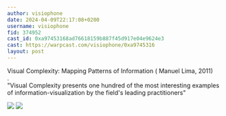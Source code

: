```yaml
---
author: visiophone
date: 2024-04-09T22:17:08+0200
username: visiophone
fid: 374952
cast_id: 0xa97453168ad76618159b887f45d917e04e9624e3
cast: https://warpcast.com/visiophone/0xa9745316
layout: post
---
```

Visual Complexity: Mapping Patterns of Information ( Manuel Lima, 2011)  
.  
"Visual Complexity presents one hundred of the most interesting examples of information-visualization by the field's leading practitioners"  

![](https://imagedelivery.net/BXluQx4ige9GuW0Ia56BHw/4e3eedaa-0eaa-496f-3cd8-47f4dc89c800/original)
![](https://imagedelivery.net/BXluQx4ige9GuW0Ia56BHw/e6253a90-187a-4d4d-25ba-529c43784c00/original)